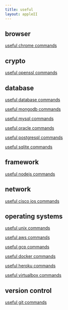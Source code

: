 ```yaml
---
title: useful
layout: appleII
---
```


browser
-------

[useful chrome commands](useful_chrome_commands.html)

crypto
------

[useful openssl commands](useful_openssl_commands.html)

database
--------

[useful database commands](useful_database_commands.html)

[useful mongodb commands](useful_mongodb_commands.html)

[useful mysql commands](useful_mysql_commands.html)

[useful oracle commands](useful_oracle_commands.html)

[useful postgresql commands](useful_postgresql_commands.html)

[useful sqlite commands](useful_sqlite_commands.html)

framework
---------

[useful nodejs commands](useful_nodejs_commands.html)

network
-------

[useful cisco ios commands](useful_ciscoios_commands.html)

operating systems
-----------------

[useful unix commands](useful_unix_commands.html)

[useful aws commands](useful_aws_commands.html)

[useful gcp commands](useful_gcp_commands.html)

[useful docker commands](useful_docker_commands.html)

[useful heroku commands](useful_heroku_commands.html)

[useful virtualbox commands](useful_virtualbox_commands.html)

version control
---------------

[useful git commands](useful_git_commands.html)
